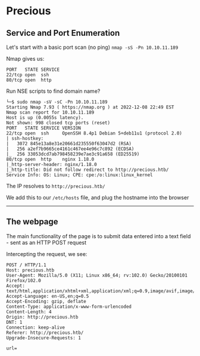 # Precious

## Service and Port Enumeration

Let's start with a basic port scan (no ping)
`nmap -sS -Pn 10.10.11.189`

Nmap gives us:
```
PORT   STATE SERVICE
22/tcp open  ssh
80/tcp open  http
```

Run NSE scripts to find domain name?
```
└─$ sudo nmap -sV -sC -Pn 10.10.11.189
Starting Nmap 7.93 ( https://nmap.org ) at 2022-12-08 22:49 EST
Nmap scan report for 10.10.11.189
Host is up (0.0055s latency).
Not shown: 998 closed tcp ports (reset)
PORT   STATE SERVICE VERSION
22/tcp open  ssh     OpenSSH 8.4p1 Debian 5+deb11u1 (protocol 2.0)
| ssh-hostkey: 
|   3072 845e13a8e31e20661d235550f63047d2 (RSA)
|   256 a2ef7b9665ce4161c467ee4e96c7c892 (ECDSA)
|_  256 33053dcd7ab798458239e7ae3c91a658 (ED25519)
80/tcp open  http    nginx 1.18.0
|_http-server-header: nginx/1.18.0
|_http-title: Did not follow redirect to http://precious.htb/
Service Info: OS: Linux; CPE: cpe:/o:linux:linux_kernel
```

The IP resolves to `http://precious.htb/`

We add this to our `/etc/hosts` file, and plug the hostname into the browser

---

## The webpage

The main functionality of the page is to submit data entered into a text field - sent as an HTTP POST request

Intercepting the request, we see:
```
POST / HTTP/1.1
Host: precious.htb
User-Agent: Mozilla/5.0 (X11; Linux x86_64; rv:102.0) Gecko/20100101 Firefox/102.0
Accept: text/html,application/xhtml+xml,application/xml;q=0.9,image/avif,image/webp,*/*;q=0.8
Accept-Language: en-US,en;q=0.5
Accept-Encoding: gzip, deflate
Content-Type: application/x-www-form-urlencoded
Content-Length: 4
Origin: http://precious.htb
DNT: 1
Connection: keep-alive
Referer: http://precious.htb/
Upgrade-Insecure-Requests: 1

url=
```
